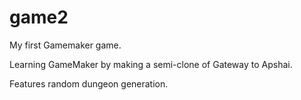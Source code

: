 # game2
My first Gamemaker game.

Learning GameMaker by making a semi-clone of Gateway to Apshai.

Features random dungeon generation.
